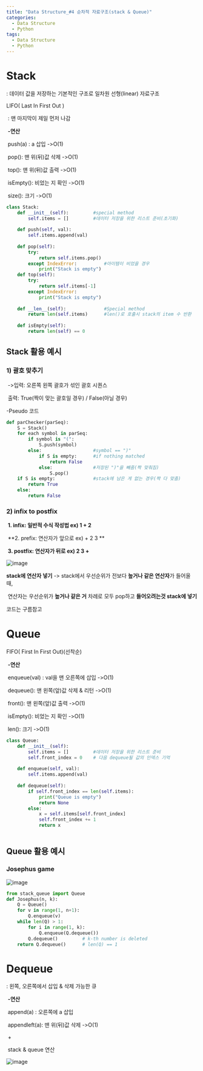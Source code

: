 ```yaml
---
title: "Data Structure_#4 순차적 자료구조(stack & Queue)"
categories:
  - Data Structure
  - Python
tags:
  - Data Structure
  - Python
---
```


# Stack

: 데이터 값을 저장하는 기본적인 구조로 일차원 선형(linear) 자료구조

LIFO( Last In First Out )

​		: 맨 마지막이 제일 먼저 나감

​																**-연산**

​														push(a) : a 삽입  				->O(1)

​														pop(): 맨 위(뒤)값 삭제		->O(1)

​														top(): 맨 위(뒤)값 출력		->O(1)

​														isEmpty(): 비었는 지 확인 	->O(1)

​														size(): 크기							->O(1)

```python
class Stack:
    def __init__(self):			#special method
        self.items = []			#데이터 저장을 위한 리스트 준비(초기화)
        
    def push(self, val):
        self.items.append(val)
        
    def pop(self):
        try:
            return self.items.pop()		
        except IndexError:			#아이템이 비었을 경우
            print("Stack is empty")
    def top(self):
        try:
            return self.items[-1]
        except IndexError:
            print("Stack is empty")
            
    def __len__(self):				#Special method
        return len(self.items)		#len()로 호출시 stack의 item 수 반환
    
    def isEmpty(self):
        return len(self) == 0
```

## Stack 활용 예시

### 1) 괄호 맞추기

​	->입력: 오른쪽 왼쪽 괄호가 섞인 괄호 시퀀스

​		출력: True(짝이 맞는 괄호일 경우) / False(아닐 경우)

-Pseudo 코드

```python
def parChecker(parSeq):
    S = Stack()
    for each symbol in parSeq:
        if symbol is "(":
            S.push(symbol)
        else:					#symbol == ")"
            if S is empty:		#if nothing matched
                return False
            else:				#저장된 ")"을 빼줌(짝 맞춰짐)
                S.pop()
    if S is empty:  			#stack에 남은 게 없는 경우(짝 다 맞춤)
        return True
    else:
        return False
```

### 2) infix to postfix

​	**1. infix: 일반적 수식 작성법  ex) 1 + 2**

​	**2. prefix: 연산자가 앞으로 ex) + 2 3 **

​	**3. postfix: 연산자가 뒤로      ex) 2 3 +**

![image](https://user-images.githubusercontent.com/79195793/119526661-8baefd80-bdba-11eb-8f70-0cb17b446ea9.png)

**stack에 연산자 넣기** -> stack에서 우선순위가 전보다 **높거나 같은 연산자**가 들어올 때,

​									연산자는 우선순위가 **높거나 같은 거** 차례로 모두 pop하고 **들어오려는것 stack에 넣기**

코드는 구름참고



# Queue

FIFO( First In First Out)(선착순)

​																				**-연산**

​														enqueue(val) : val을 맨 오른쪽에 삽입  				->O(1)

​													dequeue(): 맨 왼쪽(앞)값 삭제 & 리턴		->O(1)

​														front(): 맨 왼쪽(앞)값 출력					->O(1)

​														isEmpty(): 비었는 지 확인 					->O(1)

​														len(): 크기												->O(1)



```python
class Queue:
	def __init__(self):
        self.items = []			#데이터 저장을 위한 리스트 준비
        self.front_index = 0	# 다음 dequeue될 값의 인덱스 기억
        
    def enqueue(self, val):
        self.items.append(val)
        
   	def dequeue(self):
        if self.front_index == len(self.items):
            print("Queue is empty")
            return None
        else:
            x = self.items[self.front_index]
            self.front_index += 1
            return x
        
```

## Queue 활용 예시

### Josephus game

![image](https://user-images.githubusercontent.com/79195793/119526758-a1242780-bdba-11eb-9731-5aa0da37435c.png)

```python
from stack_queue import Queue
def Josephus(n, k):
    Q = Queue()
    for v in range(1, n+1):
        Q.enqueue(v)
    while len(Q) > 1:
        for i in range(1, k):
            Q.enqueue(Q.dequeue())
        Q.dequeue()			# k-th number is deleted
    return Q.dequeue()		# len(Q) == 1
```

# Dequeue

: 왼쪽, 오른쪽에서 삽입 & 삭제 가능한 큐

​																**-연산**

​														append(a) : 오른쪽에 a  삽입  	

​													appendleft(a): 맨 위(뒤)값 삭제		->O(1)

​													 			+

​														stack & queue 연산

![image](https://user-images.githubusercontent.com/79195793/119526812-ad0fe980-bdba-11eb-8036-39714121d982.png)
